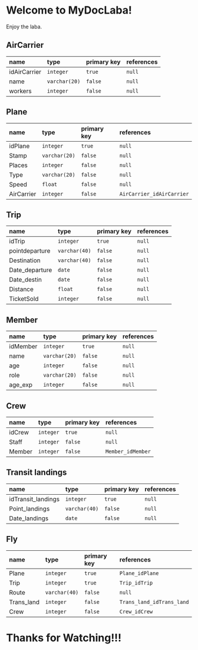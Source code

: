 # Welcome to MyDocLaba!
Enjoy the laba.

## AirCarrier

| name           | type           | primary key    | references          |
|:-------------- |:-----------    |:-------------- |:------------------- |
| idAirCarrier   | `integer`      | `true`         | `null`              |
| name           | `varchar(20)`  | `false`        | `null`              |
| workers        | `integer`      | `false`        | `null`              |

## Plane

| name           | type           | primary key    | references               |
|:-------------- |:-----------    |:-------------- |:-------------------------|
| idPlane        | `integer`      | `true`         | `null`                   |
| Stamp          | `varchar(20)`  | `false`        | `null`                   |
| Places         | `integer`      | `false`        | `null`                   |
| Type           | `varchar(20)`  | `false`        | `null`                   |
| Speed          | `float`        | `false`        | `null`                   |
| AirCarrier     | `integer`      | `false`        | `AirCarrier_idAirCarrier`|

## Trip

| name           | type           | primary key    | references          |
|:-------------- |:-----------    |:-------------- |:------------------- |
| idTrip         | `integer`      | `true`         | `null`              |
| pointdeparture | `varchar(40)`  | `false`        | `null`              |
| Destination    | `varchar(40)`  | `false`        | `null`              |
| Date_departure | `date`         | `false`        | `null`              |
| Date_destin    | `date`         | `false`        | `null`              |
| Distance       | `float`        | `false`        | `null`              |
| TicketSold     | `integer`      | `false`        | `null`              |

## Member

| name           | type           | primary key    | references          |
|:-------------- |:-----------    |:-------------- |:------------------- |
| idMember       | `integer`      | `true`         | `null`              |
| name           | `varchar(20)`  | `false`        | `null`              |
| age            | `integer`      | `false`        | `null`              |
| role           | `varchar(20)`  | `false`        | `null`              |
| age_exp        | `integer`      | `false`        | `null`              |

## Crew

| name           | type           | primary key    | references          |
|:-------------- |:-----------    |:-------------- |:------------------- |
| idCrew         | `integer`      | `true`         | `null`              |
| Staff          | `integer`      | `false`        | `null`              |
| Member         | `integer`      | `false`        | `Member_idMember`   |

## Transit landings

| name               | type           | primary key    | references          |
|:-----------------  |:-------------- |:-------------- |:------------------- |
| idTransit_landings | `integer`      | `true`         | `null`              |
| Point_landings     | `varchar(40)`  | `false`        | `null`              |
| Date_landings      | `date`         | `false`        | `null`              |

## Fly

| name           | type           | primary key    | references                |
|:---------------|:-----------    |:-------------- |:------------------------- |
| Plane          | `integer`      | `true`         | `Plane_idPlane`           |
| Trip           | `integer`      | `true`         | `Trip_idTrip`             |
| Route          | `varchar(40)`  | `false`        | `null`                    |
| Trans_land     | `integer`      | `false`        | `Trans_land_idTrans_land` |
| Crew           | `integer`      | `false`        | `Crew_idCrew`             |


# Thanks for Watching!!!